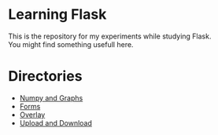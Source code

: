 # Learning Flask 
This is the repository for my experiments while studying Flask. <br>
You might find something usefull here.
# Directories

- [Numpy and Graphs](https://github.com/MarkVN2/Learning-Flask/tree/main/1%20-Numpy%20and%20Graphs)
- [Forms](https://github.com/MarkVN2/Learning-Flask/tree/main/2%20-%20Forms)
- [Overlay](https://github.com/MarkVN2/Learning-Flask/tree/main/3-%20Overlay)
- [Upload and Download](https://github.com/MarkVN2/Learning-Flask/tree/main/4%20-%20Upload%20and%20Download) 
